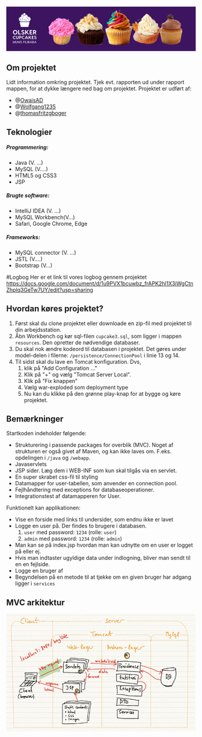 ![olskers_cupcake](https://raw.githubusercontent.com/OwaisAD/olskers_cupcake/main/src/main/webapp/images/headercupcakeimage.png)

## Om projektet
Lidt information omkring projektet.
Tjek evt. rapporten ud under rapport mappen, for at dykke længere ned bag om projektet.
Projektet er udført af:
- @[OwaisAD](https://github.com/OwaisAD)
- @[Wolfgang1235](https://github.com/Wolfgang1235)
- @[thomasfritzgboger](https://github.com/thomasfritzboger)

## Teknologier
##### Programmering:
* Java (V. …)
* MySQL (V….)
* HTML5 og CSS3
* JSP

##### Brugte software:
* IntelliJ IDEA (V. …)
* MySQL Workbench(V…)
* Safari, Google Chrome, Edge

##### Frameworks:
* MySQL connector (V. …)
* JSTL (V….)
* Bootstrap (V…)

#Logbog
Her er et link til vores logbog gennem projektet
https://docs.google.com/document/d/1u9PVX1bcuwbz_frAPK2hl1X3iWgCtnZhplq3GeTw7UY/edit?usp=sharing


## Hvordan køres projektet?
1. Først skal du clone projektet eller downloade en zip-fil med projektet til din arbejdsstation.
2. Åbn Workbench og kør sql-filen `cupcake3.sql`, som ligger i mappen `resources`. Den opretter de nødvendige databaser.
3. Du skal nok ændre kodeord til databasen i projektet. Det gøres under model-delen i filerne: `/persistence/ConnectionPool` i linie 13 og 14.
5. Til sidst skal du lave en Tomcat konfiguration. Dvs, 
   1. klik på "Add Configuration ..."
   2. Klik på "+" og vælg "Tomcat Server Local".
   3. Klik på "Fix knappen"
   4. Vælg war-exploded som deployment type
   5. Nu kan du klikke på den grønne play-knap for at bygge og køre projektet.

## Bemærkninger

Startkoden indeholder følgende:

- Strukturering i passende packages for overblik (MVC). Noget af strukturen er også givet af Maven, og kan ikke laves om. F.eks. opdelingen i `/java` og `/webapp`.
- Javaservlets
- JSP sider. Læg dem i WEB-INF som kun skal tilgås via en servlet.
- En super skrabet css-fil til styling
- Datamapper for user-tabellen, som anvender en connection pool.
- Fejlhåndtering med exceptions for databaseoperationer.
- Integrationstest af datamapperen for User.

Funktionelt kan applikationen:

- Vise en forside med links til undersider, som endnu ikke er lavet
- Logge en user på. Der findes to brugere i databasen.
    1. `user` med password: `1234` (rolle: `user`)
    2. `admin` med password: `1234` (rolle: `admin`)
- Man kan se på index.jsp hvordan man kan udnytte om en user er logget på eller ej.
- Hvis man indtaster ugyldige data under indlogning, bliver man sendt til en en fejlside.
- Logge en bruger af
- Begyndelsen på en metode til at tjekke om en given bruger har adgang ligger i `services`

## MVC arkitektur

![](documentation/mvc.jpg)

